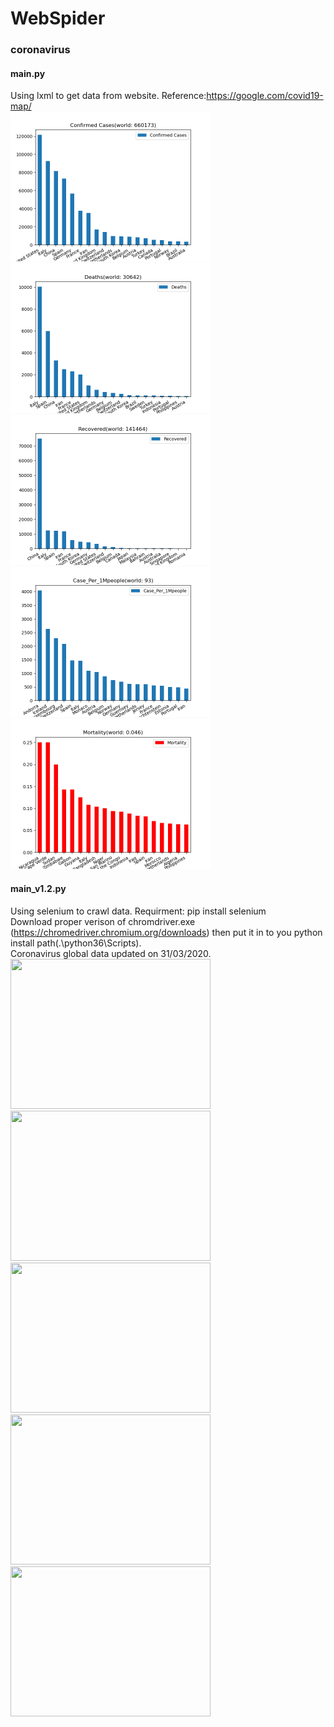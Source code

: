 # WebSpider

### coronavirus
#### main.py
Using lxml to get data from website.
Reference:https://google.com/covid19-map/
<br/>
<img src="images/coronavius0.png" width="320" height="240">
<img src="images/coronavius1.png" width="320" height="240">
<img src="images/coronavius2.png" width="320" height="240">
<img src="images/coronavius3.png" width="320" height="240">
<img src="images/coronavius4.png" width="320" height="240">

#### main_v1.2.py
Using selenium to crawl data.
Requirment: pip install selenium <br/>
Download proper verison of chromdriver.exe (https://chromedriver.chromium.org/downloads)
then put it in to you python install path(.\python36\Scripts\).
<br/>
Coronavirus global data updated on 31/03/2020.
<br/>
<img src="images/50.png" width="320" height="240">
<img src="images/20.png" width="320" height="240">
<img src="images/30.png" width="320" height="240">
<img src="images/40.png" width="320" height="240">
<img src="images/10.png" width="320" height="240">

